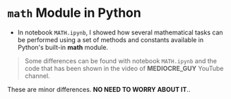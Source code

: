 # `math` Module in Python

* In notebook `MATH.ipynb`, I showed how several mathematical tasks can be performed using a set of methods and constants available in Python's built-in **math** module.

> Some differences can be found with notebook `MATH.ipynb` and the code that has been shown in the video of __MEDIOCRE_GUY__ YouTube channel.

These are minor differences. __NO NEED TO WORRY ABOUT IT__..
